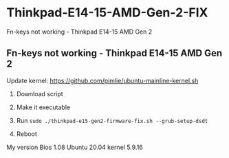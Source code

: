 # Thinkpad-E14-15-AMD-Gen-2-FIX
Fn-keys not working - Thinkpad E14-15 AMD Gen 2

## Fn-keys not working - Thinkpad E14-15 AMD Gen 2

Update kernel: https://github.com/pimlie/ubuntu-mainline-kernel.sh

1. Download script
2. Make it executable
3. Run
`
sudo ./thinkpad-e15-gen2-firmware-fix.sh --grub-setup-dsdt
`

4. Reboot

My version
Bios 1.08
Ubuntu 20.04
kernel 5.9.16
